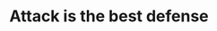 # Attack is the best defense
[1]: https://www.lifewire.com/definition-of-sniffer-817996 "Network sniffing"
